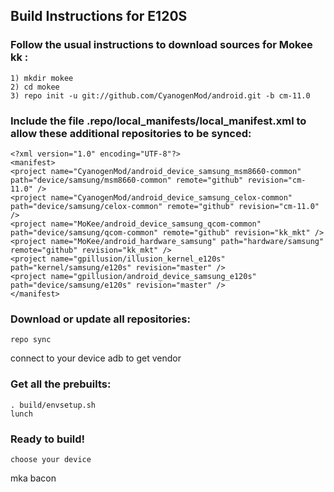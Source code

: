 ## Build Instructions for E120S

### Follow the usual instructions to download sources for Mokee kk :
```
1) mkdir mokee
2) cd mokee
3) repo init -u git://github.com/CyanogenMod/android.git -b cm-11.0
```

### Include the file .repo/local_manifests/local_manifest.xml to allow these additional repositories to be synced:
```
<?xml version="1.0" encoding="UTF-8"?>
<manifest>
<project name="CyanogenMod/android_device_samsung_msm8660-common" path="device/samsung/msm8660-common" remote="github" revision="cm-11.0" />
<project name="CyanogenMod/android_device_samsung_celox-common" path="device/samsung/celox-common" remote="github" revision="cm-11.0" />
<project name="MoKee/android_device_samsung_qcom-common" path="device/samsung/qcom-common" remote="github" revision="kk_mkt" />
<project name="MoKee/android_hardware_samsung" path="hardware/samsung" remote="github" revision="kk_mkt" />
<project name="gpillusion/illusion_kernel_e120s" path="kernel/samsung/e120s" revision="master" />
<project name="gpillusion/android_device_samsung_e120s" path="device/samsung/e120s" revision="master" />
</manifest>
```


### Download or update all repositories:
```
repo sync
```
connect to your device
adb to get vendor
### Get all the prebuilts:
```
. build/envsetup.sh
lunch
```
### Ready to build!
```
choose your device
```
mka bacon
```
